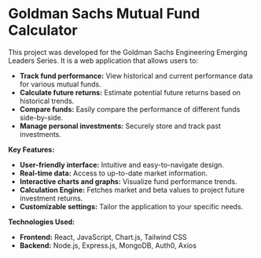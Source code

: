 # Goldman Sachs Mutual Fund Calculator

This project was developed for the Goldman Sachs Engineering Emerging Leaders Series. It is a web application that allows users to:

* **Track fund performance:** View historical and current performance data for various mutual funds.
* **Calculate future returns:** Estimate potential future returns based on historical trends.
* **Compare funds:** Easily compare the performance of different funds side-by-side.
* **Manage personal investments:** Securely store and track past investments.

**Key Features:**

* **User-friendly interface:** Intuitive and easy-to-navigate design.
* **Real-time data:** Access to up-to-date market information.
* **Interactive charts and graphs:** Visualize fund performance trends.
* **Calculation Engine:** Fetches market and beta values to project future investment returns.
* **Customizable settings:** Tailor the application to your specific needs.

**Technologies Used:**

* **Frontend:** React, JavaScript, Chart.js, Tailwind CSS
* **Backend:** Node.js, Express.js, MongoDB, Auth0, Axios
